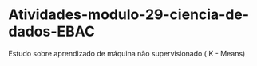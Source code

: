# Atividades-modulo-29-ciencia-de-dados-EBAC
Estudo sobre aprendizado de máquina não supervisionado ( K - Means)
